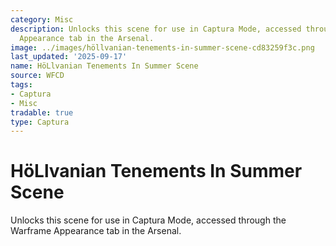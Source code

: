 ```yaml
---
category: Misc
description: Unlocks this scene for use in Captura Mode, accessed through the Warframe
  Appearance tab in the Arsenal.
image: ../images/höllvanian-tenements-in-summer-scene-cd83259f3c.png
last_updated: '2025-09-17'
name: HöLlvanian Tenements In Summer Scene
source: WFCD
tags:
- Captura
- Misc
tradable: true
type: Captura
---
```


# HöLlvanian Tenements In Summer Scene

Unlocks this scene for use in Captura Mode, accessed through the Warframe Appearance tab in the Arsenal.

